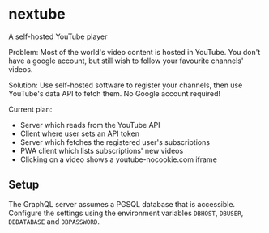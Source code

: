 # nextube

A self-hosted YouTube player

Problem: Most of the world's video content is hosted in YouTube. You don't
have a google account, but still wish to follow your favourite channels' videos.

Solution: Use self-hosted software to register your channels, then use YouTube's
data API to fetch them. No Google account required!

Current plan:
- Server which reads from the YouTube API
- Client where user sets an API token
- Server which fetches the registered user's subscriptions
- PWA client which lists subscriptions' new videos
- Clicking on a video shows a youtube-nocookie.com iframe

## Setup

The GraphQL server assumes a PGSQL database that is accessible. Configure the
settings using the environment variables `DBHOST`, `DBUSER`, `DBDATABASE` and
`DBPASSWORD`.
